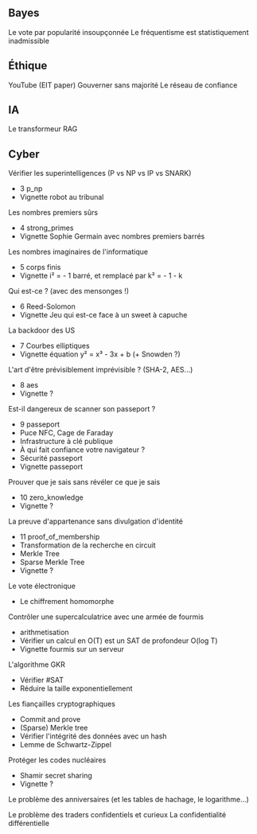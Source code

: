## Bayes

Le vote par popularité insoupçonnée
Le fréquentisme est statistiquement inadmissible


## Éthique 

YouTube (EIT paper)
Gouverner sans majorité
Le réseau de confiance


## IA

Le transformeur
RAG


## Cyber

Vérifier les superintelligences (P vs NP vs IP vs SNARK)
 - 3 p_np
 - Vignette robot au tribunal

Les nombres premiers sûrs
 - 4 strong_primes
 - Vignette Sophie Germain avec nombres premiers barrés

Les nombres imaginaires de l'informatique 
 - 5 corps finis
 - Vignette i² = - 1 barré, et remplacé par k² = - 1 - k

Qui est-ce ? (avec des mensonges !) 
 - 6 Reed-Solomon
 - Vignette Jeu qui est-ce face à un sweet à capuche

La backdoor des US 
 - 7 Courbes elliptiques
 - Vignette équation y² = x³ - 3x + b (+ Snowden ?)

L'art d'être prévisiblement imprévisible ? (SHA-2, AES...)
 - 8 aes
 - Vignette ?


Est-il dangereux de scanner son passeport ?
 - 9 passeport
 - Puce NFC, Cage de Faraday
 - Infrastructure à clé publique
 - À qui fait confiance votre navigateur ?
 - Sécurité passeport
 - Vignette passeport

Prouver que je sais sans révéler ce que je sais
 - 10 zero_knowledge
 - Vignette ?

La preuve d'appartenance sans divulgation d'identité
 - 11 proof_of_membership
 - Transformation de la recherche en circuit
 - Merkle Tree
 - Sparse Merkle Tree
 - Vignette ?

Le vote électronique
 - Le chiffrement homomorphe


Contrôler une supercalculatrice avec une armée de fourmis
 - arithmetisation
 - Vérifier un calcul en O(T) est un SAT de profondeur O(log T)
 - Vignette fourmis sur un serveur

L'algorithme GKR
 - Vérifier #SAT
 - Réduire la taille exponentiellement

Les fiançailles cryptographiques
 - Commit and prove
 - (Sparse) Merkle tree
 - Vérifier l'intégrité des données avec un hash
 - Lemme de Schwartz-Zippel



Protéger les codes nucléaires
 - Shamir secret sharing
 - Vignette ?

Le problème des anniversaires (et les tables de hachage, le logarithme...)

Le problème des traders confidentiels et curieux
La confidentialité différentielle


